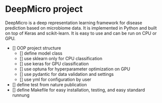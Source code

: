 # DeepMicro project

DeepMicro is a deep representation learning framework for disease prediction based on microbiome data. It is implemented in Python and built on top of Keras and scikit-learn. It is easy to use and can be run on CPU or GPU.

- [] OOP project structure
    - [] define model class
    - [] use sklearn only for CPU classification
    - [] use keras for GPU classification
    - [] use optuna for hyperparameter optimization on GPU
    - [] use pydantic for data validation and settings
    - [] use yml for configuration by user
- [] define test from nature publication
- [] define Makefile for easy installation, testing, and easy standard runnung